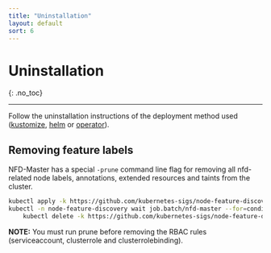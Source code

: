 ```yaml
---
title: "Uninstallation"
layout: default
sort: 6
---
```


# Uninstallation
{: .no_toc}

---

Follow the uninstallation instructions of the deployment method used
([kustomize](kustomize.md#uninstallation),
[helm](helm.md#uninstalling-the-chart) or
[operator](operator.md#uninstallation)).

## Removing feature labels

NFD-Master has a special `-prune` command line flag for removing all
nfd-related node labels, annotations, extended resources and taints from the
cluster.

```bash
kubectl apply -k https://github.com/kubernetes-sigs/node-feature-discovery/deployment/overlays/prune?ref={{ site.release }}
kubectl -n node-feature-discovery wait job.batch/nfd-master --for=condition=complete && \
    kubectl delete -k https://github.com/kubernetes-sigs/node-feature-discovery/deployment/overlays/prune?ref={{ site.release }}
```

**NOTE:** You must run prune before removing the RBAC rules (serviceaccount,
clusterrole and clusterrolebinding).
